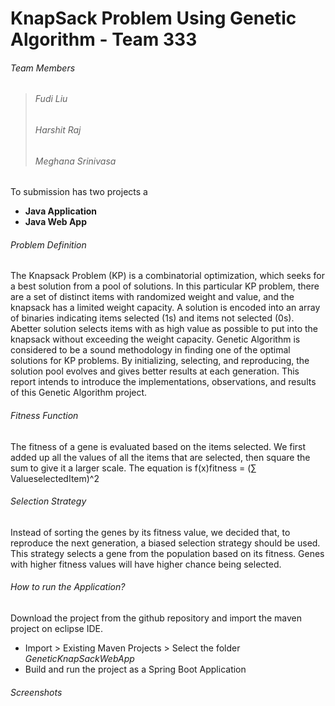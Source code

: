 # KnapSack Problem Using Genetic Algorithm - Team 333 
###### Team Members
> ###### Fudi Liu 
> ###### Harshit Raj 
> ###### Meghana Srinivasa

To submission has two projects a 
 -  **Java Application** 
 -  **Java Web App**

###### Problem Definition
The Knapsack Problem (KP) is a combinatorial optimization, which seeks for a best solution from a pool of solutions. In this particular KP problem, there are a set of distinct items with randomized weight and value, and the knapsack has a limited weight capacity. A solution is encoded into an array of binaries indicating items selected (1s) and items not selected (0s). Abetter solution selects items with as high value as possible to put into the knapsack without exceeding the weight capacity. Genetic Algorithm is considered to be a sound methodology in finding one of the optimal solutions for KP problems. By initializing, selecting, and reproducing, the solution pool evolves and gives better results at each generation. This report intends to introduce the implementations, observations, and results of this Genetic Algorithm project.


###### Fitness Function
The fitness of a gene is evaluated based on the items selected. We first added up all the values of all the items that are selected, then square the sum to give it a larger scale. The equation is f(x)fitness = (∑ ValueselectedItem)^2

###### Selection Strategy
Instead of sorting the genes by its fitness value, we decided that, to reproduce the next generation, a biased selection strategy should be used. This strategy selects a gene from the population based on its fitness. Genes with higher fitness values will have higher chance being selected.

###### How to run the Application?
 Download the project from the github repository and import the maven project on eclipse IDE.
 - Import > Existing Maven Projects > Select the folder _GeneticKnapSackWebApp_
 - Build and run the project as a Spring Boot Application
 
###### Screenshots
